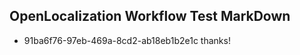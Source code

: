 ## OpenLocalization Workflow Test MarkDown
* 91ba6f76-97eb-469a-8cd2-ab18eb1b2e1c 
thanks!<!--HONumber=Mar16_HO4-->
